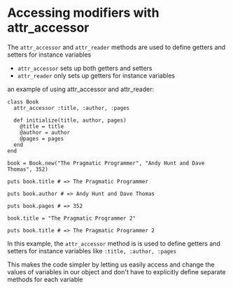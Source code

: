 # Accessing modifiers with attr_accessor

The `attr_accessor` and `attr_reader` methods are used to define getters and setters for instance variables 

- `attr_accessor` sets up both getters and setters 
- `attr_reader` only sets up getters for instance variables

an example of using attr_accessor and attr_reader:
```
class Book
  attr_accessor :title, :author, :pages

  def initialize(title, author, pages)
    @title = title
    @author = author
    @pages = pages
  end
end

book = Book.new("The Pragmatic Programmer", "Andy Hunt and Dave Thomas", 352)

puts book.title # => The Pragmatic Programmer

puts book.author # => Andy Hunt and Dave Thomas

puts book.pages # => 352

book.title = "The Pragmatic Programmer 2"

puts book.title # => The Pragmatic Programmer 2
```
In this example, 
the `attr_accessor` method is is used to define getters and setters for instance variables like `:title, :author, :pages` 

This makes the code simpler by letting us easily access and change the values of variables in our object and don't have to explicitly define separate methods for each variable